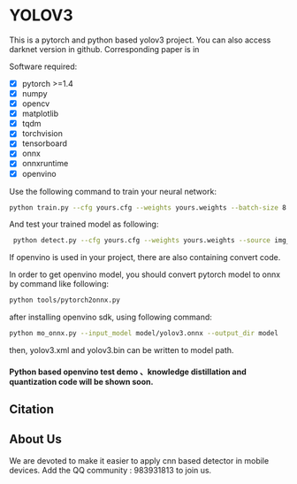# YOLOV3
This is a pytorch and python based yolov3 project. You can also access darknet version in github. Corresponding paper is in

[DOI]: https://pjreddie.com/media/files/papers/YOLOv3.pdf	"yolov3. "

Software required:

- [x] pytorch >=1.4
- [x] numpy
- [x] opencv
- [x] matplotlib
- [x] tqdm
- [x] torchvision
- [x] tensorboard
- [x] onnx
- [x] onnxruntime
- [x] openvino

Use the following command to train your neural network:

```bash
python train.py --cfg yours.cfg --weights yours.weights --batch-size 8 --epoch 50 --devices 0,1
```

And test your trained model as following:

```bash
 python detect.py --cfg yours.cfg --weights yours.weights --source img_path
```

If openvino is used in your project, there  are also containing convert code.

In order to get openvino model, you should convert pytorch model to onnx  by command like following:

```bash
python tools/pytorch2onnx.py
```

after installing  openvino sdk, using following command:

```bash
python mo_onnx.py --input_model model/yolov3.onnx --output_dir model
```

then,  yolov3.xml and yolov3.bin can be written to model path.

#### Python based openvino test demo 、knowledge distillation and quantization code will be shown soon.

## Citation

[DOI]: https://github.com/ultralytics/yolov3	"ultralytics/yolov3"

## About Us

We are devoted to  make it easier to apply cnn based detector in mobile devices. Add the QQ community :  983931813 to join us.